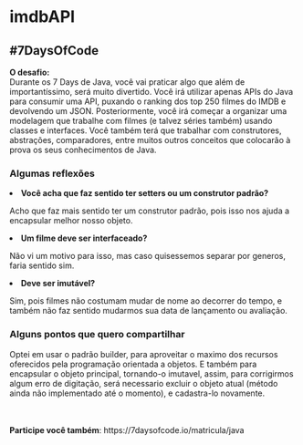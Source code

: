 
# imdbAPI
<h2>#7DaysOfCode</h2>
<b>O desafio:</b><br>
Durante os 7 Days de Java, você vai praticar algo que além de importantíssimo, será muito divertido. 
Você irá utilizar apenas APIs do Java para consumir uma API, puxando o ranking dos top 250 filmes do IMDB e devolvendo um JSON.
Posteriormente, você irá começar a organizar uma modelagem que trabalhe com filmes (e talvez séries também) usando classes e interfaces.
Você também terá que trabalhar com construtores, abstrações, comparadores, entre muitos outros conceitos que colocarão à prova os seus conhecimentos de Java.
<br>
<h3>Algumas reflexões</h3>
<li><b>Você acha que faz sentido ter setters ou um construtor padrão?</b></li>
<p>Acho que faz mais sentido ter um construtor padrão, pois isso nos ajuda a encapsular melhor nosso objeto.</p>
<li><b>Um filme deve ser interfaceado?</b></li>
<p>Não vi um motivo para isso, mas caso quisessemos separar por generos, faria sentido sim.</p>
<li><b>Deve ser imutável?</b></li>
<p>Sim, pois filmes não costumam mudar de nome ao decorrer do tempo, e também não faz sentido mudarmos sua data de lançamento ou avaliação.</p>

<h3>Alguns pontos que quero compartilhar</h3>
<p>Optei em usar o padrão builder, para aproveitar o maximo dos recursos oferecidos pela programação orientada a objetos.
E também para encapsular o objeto principal, tornando-o imutavel, assim, para corrigirmos algum erro de digitação, será necessario
excluir o objeto atual (método ainda não implementado até o momento), e cadastra-lo novamente.</p>

<br>
<br>
<b>Participe você também</b>: https://7daysofcode.io/matricula/java
